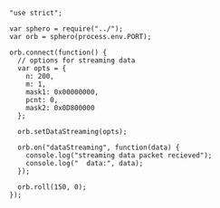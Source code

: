     "use strict";

    var sphero = require("../");
    var orb = sphero(process.env.PORT);

    orb.connect(function() {
      // options for streaming data
      var opts = {
        n: 200,
        m: 1,
        mask1: 0x00000000,
        pcnt: 0,
        mask2: 0x0D800000
      };

      orb.setDataStreaming(opts);

      orb.on("dataStreaming", function(data) {
        console.log("streaming data packet recieved");
        console.log("  data:", data);
      });

      orb.roll(150, 0);
    });
